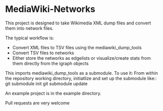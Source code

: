 MediaWiki-Networks
==================

This project is designed to take Wikimedia XML dump files and convert them into network files. 

The typical workflow is:
- Convert XML files to TSV files using the mediawiki_dump_tools
- Convert TSV files to networks
- Either store the networks as edgelists or visualize/create stats from them directly from the igraph objects

This imports mediawiki_dump_tools as a submodule. To use it:
From within the repository working directory, initiatlize and set up the submodule like::
	git submodule init
	git submodule update

An example project is in the example directory.

Pull requests are very welcome
